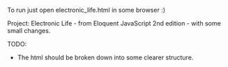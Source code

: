 To run just open electronic_life.html in some browser :)

Project: Electronic Life - from Eloquent JavaScript 2nd edition - with some small changes. 

TODO:
- The html should be broken down into some clearer structure.